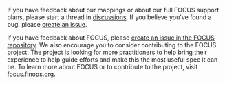<!-- markdownlint-disable MD041 -->

If you have feedback about our mappings or about our full FOCUS support plans, please start a thread in [discussions](https://aka.ms/ftk/discuss). If you believe you've found a bug, please [create an issue](https://aka.ms/ftk/idea).

If you have feedback about FOCUS, please [create an issue in the FOCUS repository](https://github.com/FinOps-Open-Cost-and-Usage-Spec/FOCUS_Spec/issues/new/choose). We also encourage you to consider contributing to the FOCUS project. The project is looking for more practitioners to help bring their experience to help guide efforts and make this the most useful spec it can be. To learn more about FOCUS or to contribute to the project, visit [focus.finops.org](https://focus.finops.org).
